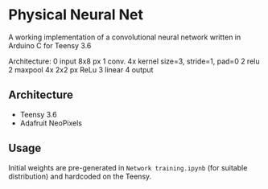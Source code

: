 # Physical Neural Net
A working implementation of a convolutional neural network written in Arduino C for Teensy 3.6

Architecture:
0 	input			8x8 px
1 	conv.			4x kernel size=3, stride=1, pad=0
2		relu
2 	maxpool		4x 2x2 px ReLu
3 	linear
4   output


## Architecture
- Teensy 3.6
- Adafruit NeoPixels

## Usage
Initial weights are pre-generated in `Network training.ipynb` (for suitable distribution) and hardcoded on the Teensy.

